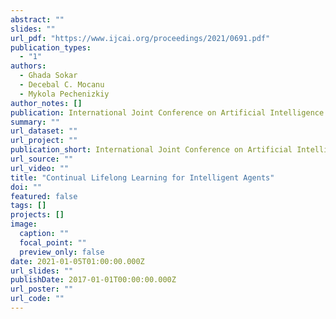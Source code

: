 ```yaml
---
abstract: ""
slides: ""
url_pdf: "https://www.ijcai.org/proceedings/2021/0691.pdf"
publication_types:
  - "1"
authors:
  - Ghada Sokar
  - Decebal C. Mocanu
  - Mykola Pechenizkiy
author_notes: []
publication: International Joint Conference on Artificial Intelligence
summary: ""
url_dataset: ""
url_project: ""
publication_short: International Joint Conference on Artificial Intelligence (IJCAI)
url_source: ""
url_video: ""
title: "Continual Lifelong Learning for Intelligent Agents"
doi: ""
featured: false
tags: []
projects: []
image:
  caption: ""
  focal_point: ""
  preview_only: false
date: 2021-01-05T01:00:00.000Z
url_slides: ""
publishDate: 2017-01-01T00:00:00.000Z
url_poster: ""
url_code: ""
---
```

